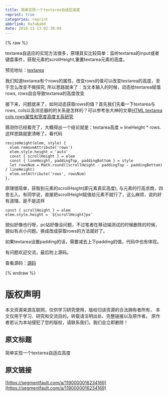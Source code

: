 ```yaml
---
title: 简单实现一个textarea自适应高度
reprint: true
categories: reprint
abbrlink: 9afa6a0d
date: 2018-11-13 02:30:09
---
```


{% raw %}
<p>textarea&#x81EA;&#x9002;&#x5E94;&#x7684;&#x5B9E;&#x73B0;&#x65B9;&#x6CD5;&#x5F88;&#x591A;&#xFF0C;&#x539F;&#x7406;&#x5176;&#x5B9E;&#x6BD4;&#x8F83;&#x7B80;&#x5355;&#xFF1A;&#x76D1;&#x542C;textarea&#x7684;input&#x6216;&#x8005;&#x952E;&#x76D8;&#x4E8B;&#x4EF6;&#xFF0C;&#x83B7;&#x53D6;&#x5143;&#x7D20;&#x7684;scrollHeight,&#x91CD;&#x7F6E;textarea&#x5143;&#x7D20;&#x7684;&#x9AD8;&#x5EA6;&#x3002;</p><p>&#x9884;&#x89C8;&#x5730;&#x5740;&#xFF1A;<a href="https://zhhshen.github.io/shell/vue/textarea.html" rel="nofollow noreferrer">textarea</a></p><p>&#x6211;&#x4EEC;&#x77E5;&#x9053;textarea&#x6709;&#x4E2A;rows&#x7684;&#x5C5E;&#x6027;&#xFF0C;&#x6539;&#x53D8;rows&#x7684;&#x503C;&#x53EF;&#x4EE5;&#x6539;&#x53D8;textarea&#x7684;&#x9AD8;&#x5EA6;&#xFF0C;&#x81F3;&#x4E8E;&#x600E;&#x4E48;&#x6539;&#x53D8;&#x4E0D;&#x505A;&#x63A2;&#x7A76;, &#x6240;&#x4EE5;&#x601D;&#x8DEF;&#x5C31;&#x6765;&#x4E86;&#xFF1A;&#x5F53;&#x6587;&#x672C;&#x8F93;&#x5165;&#x7684;&#x65F6;&#x5019;&#xFF0C;&#x52A8;&#x6001;&#x7ED9;textarea&#x8D4B;&#x503C;rows, rows&#x81EA;&#x4F1A;&#x5BFC;&#x81F4;textarea&#x7684;&#x9AD8;&#x5EA6;&#x6539;&#x53D8;</p><p>&#x63A5;&#x4E0B;&#x6765;&#xFF0C;&#x95EE;&#x9898;&#x5C31;&#x6765;&#x4E86;&#xFF0C;&#x5982;&#x4F55;&#x52A8;&#x6001;&#x83B7;&#x53D6;rows&#x7684;&#x503C;&#xFF1F;&#x9996;&#x5148;&#x6211;&#x4EEC;&#x5148;&#x770B;&#x4E00;&#x4E0B;textarea&#x4E0E;rows, cols&#x4EE5;&#x53CA;&#x6D4F;&#x89C8;&#x5668;&#x7684;&#x7684;&#x5173;&#x7CFB;&#x662F;&#x600E;&#x6837;&#x7684;&#xFF1F;&#x53EF;&#x4EE5;&#x53C2;&#x8003;&#x5F20;&#x5927;&#x795E;&#x7684;&#x6587;&#x7AE0;<a href="https://www.zhangxinxu.com/wordpress/2016/02/html-textarea-rows-height/" rel="nofollow noreferrer">HTML textarea cols,rows&#x5C5E;&#x6027;&#x548C;&#x5BBD;&#x5EA6;&#x9AD8;&#x5EA6;&#x5173;&#x7CFB;&#x7814;&#x7A76;</a></p><p>&#x731C;&#x6D4B;&#x4F60;&#x5DF2;&#x7ECF;&#x770B;&#x5B8C;&#x4E86;&#xFF0C;&#x5927;&#x6982;&#x5F97;&#x51FA;&#x4E00;&#x4E2A;&#x7ED3;&#x8BBA;&#x5C31;&#x662F;&#xFF1A;textarea&#x9AD8;&#x5EA6; &#x2248; lineHeight * rows. &#x8FD9;&#x6837;&#x601D;&#x8DEF;&#x5C31;&#x66F4;&#x6E05;&#x6670;&#x4E86;&#x3002;&#x770B;&#x4EE3;&#x7801;</p><pre><code>resizeHeight(elem, style) {
  elem.removeAttribute(&apos;rows&apos;)
  elem.style.height = &apos;auto&apos;
  const { scrollHeight } = elem
  const { lineHeight, paddingTop, paddingBottom } = style
  let rowsNum = Math.round((scrollHeight - paddingTop - paddingBottom) / lineHeight)
  elem.setAttribute(&apos;rows&apos;, rowsNum)
},</code></pre><p>&#x539F;&#x7406;&#x5F88;&#x7B80;&#x5355;&#xFF0C;&#x83B7;&#x53D6;&#x5230;&#x5143;&#x7D20;&#x7684;scrollHeight(&#x5373;&#x5143;&#x7D20;&#x771F;&#x5B9E;&#x9AD8;&#x5EA6;), &#x4E0E;&#x5143;&#x7D20;&#x7684;&#x884C;&#x9AD8;&#x6C42;&#x5546;&#xFF0C;&#x56DB;&#x820D;&#x4E94;&#x5165;&#x3002;&#x6709;&#x540C;&#x5B66;&#x8BF4;&#xFF0C;&#x76F4;&#x63A5;&#x628A;scrollHeight&#x8D4B;&#x503C;&#x7ED9;&#x5143;&#x7D20;&#x4E0D;&#x5C31;&#x884C;&#x4E86;&#xFF0C;&#x8FD9;&#x4E48;&#x9EBB;&#x70E6;&#xFF0C;&#x8BF4;&#x7684;&#x597D;&#x6709;&#x9053;&#x7406;&#x3002;&#x662F;&#x4E0D;&#x662F;&#x8FD9;&#x6837;</p><pre><code>const { scrollHeight } = elem
elem.style.height = `${scrollHeight}px`</code></pre><p>&#x8C8C;&#x4F3C;&#x597D;&#x50CF;&#x4E5F;&#x884C;&#x5440;&#xFF0C;pc&#x7AD9;&#x597D;&#x50CF;&#x6CA1;&#x95EE;&#x9898;&#xFF0C;&#x4E0D;&#x8FC7;&#x7B14;&#x8005;&#x5728;&#x79FB;&#x52A8;&#x7AEF;&#x6D4B;&#x8BD5;&#x7684;&#x65F6;&#x5019;&#x5220;&#x9664;&#x7684;&#x65F6;&#x5019;&#xFF0C;&#x8C8C;&#x4F3C;&#x6709;&#x70B9;&#x5C0F;&#x95EE;&#x9898;&#x3002;&#x6362;&#x6210;&#x6539;&#x6210;&#x83B7;&#x53D6;rows&#x7684;&#x65B9;&#x6CD5;&#x5C31;&#x597D;&#x4E86;&#x3002;</p><p>&#x5982;&#x679C;textarea&#x8BBE;&#x7F6E;padding&#x7684;&#x8BDD;&#xFF0C;&#x9700;&#x8981;&#x51CF;&#x53BB;&#x4E0A;&#x4E0B;padding&#x7684;&#x503C;&#xFF0C;&#x4EE3;&#x7801;&#x4E2D;&#x4E5F;&#x6709;&#x4F53;&#x73B0;&#x3002;</p><p>&#x6709;&#x95EE;&#x9898;&#x6B22;&#x8FCE;&#x4EA4;&#x6D41;&#xFF0C;&#x6700;&#x540E;&#x9644;&#x4E0A;&#x6E90;&#x7801;&#x3002;</p><p>&#x67E5;&#x770B;&#x6E90;&#x7801;&#xFF1A;<a href="https://github.com/zhhshen/shell/blob/master/vue/textarea.html" rel="nofollow noreferrer">&#x6E90;&#x7801;</a></p>
{% endraw %}

# 版权声明
本文资源来源互联网，仅供学习研究使用，版权归该资源的合法拥有者所有，
本文仅用于学习、研究和交流目的。转载请注明出处、完整链接以及原作者。
原作者若认为本站侵犯了您的版权，请联系我们，我们会立即删除！

## 原文标题
简单实现一个textarea自适应高度

## 原文链接
[https://segmentfault.com/a/1190000016234169](https://segmentfault.com/a/1190000016234169)

